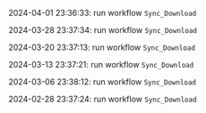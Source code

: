 2024-04-01 23:36:33: run workflow `Sync_Download` 

2024-03-28 23:37:34: run workflow `Sync_Download` 

2024-03-20 23:37:13: run workflow `Sync_Download` 

2024-03-13 23:37:21: run workflow `Sync_Download` 

2024-03-06 23:38:12: run workflow `Sync_Download` 

2024-02-28 23:37:24: run workflow `Sync_Download` 


